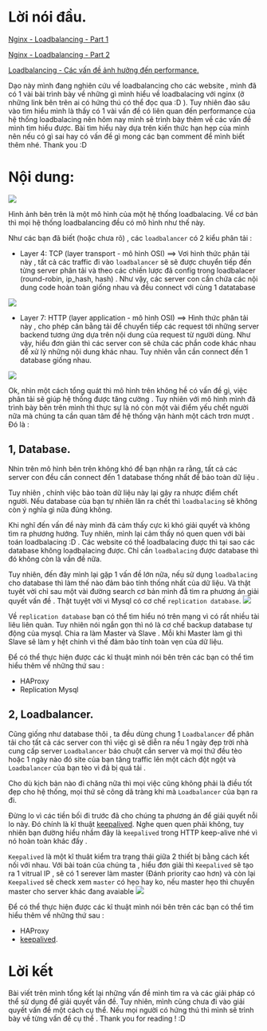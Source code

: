 # Lời nói đầu.
[Nginx - Loadbalancing  - Part 1](https://viblo.asia/p/nginx-loadbalancing-part-1-yMnKMmLmK7P)

[Nginx - Loadbalancing  - Part 2](https://viblo.asia/p/nginx-loadbalancing-part-2-07LKXm1JZV4)

[Loadbalancing - Các vấn đề ảnh hưởng đến performance.](#)

Dạo này mình đang nghiên cứu về loadbalancing cho các website , mình đã có 1 vài bài trình bày về những gì mình hiểu về loadbalacing với nginx (ở những link bên trên ai có hứng thú có thể đọc qua :D ). Tuy nhiên đào sâu vào tìm hiểu mình là thấy có 1 vài vấn đề có liên quan đến performance của hệ thống loadbalacing nên hôm nay mình sẽ trình bày thêm về các vấn đề mình tìm hiểu được. Bài tìm hiểu này dựa trên kiến thức hạn hẹp của mình nên nếu có gì sai hay có vấn đề gì mong các bạn comment để mình biết thêm nhé. Thank you :D

# Nội dung:
![](https://images.viblo.asia/1a9fa9e1-091a-454a-9fb8-febad6b16622.png)

Hình ảnh bên trên là một mô hình của một hệ thống loadbalacing. Về cơ bản thì mọi hệ thống loadbalancing đều có mô hình như thế này.

Như các bạn đã biết (hoặc chưa rõ) , các `loadbalancer` có 2 kiểu phân tải :

- Layer 4: TCP (layer transport - mô hình OSI) ==> Vơi hình thức phân tải này , tất cả các traffic đi vào `loadbalancer` sẽ sẽ được chuyển tiếp đến từng server phân tải và theo các chiến lược đã config trong loadbalacer (round-robin, ip_hash, hash) . Như vậy, các server con cần chứa các nội dung code hoàn toàn giống nhau và đều connect với cùng 1 datatabase

![](https://images.viblo.asia/19bbf5a5-7803-45e4-bf5a-9f5c4693a4c2.png)

- Layer 7: HTTP (layer application - mô hình OSI) ==> Hình thức phân tải này , cho phép cân bằng tải để chuyển tiếp các request tới những server backend tương ứng dựa trên nội dung của request từ người dùng. Như vậy, hiểu đơn giản thì các server con sẽ chứa các phần code khác nhau để xử lý những nội dung khác nhau. Tuy nhiên vẫn cần connect đến 1 database giống nhau.

![](https://images.viblo.asia/ae23d712-a2c5-4138-8da6-9b468aeb85eb.png)

Ok, nhìn một cách tổng quát thì mô hình trên không hề có vấn đề gì, việc phân tải sẽ giúp hệ thống được tăng cường . Tuy nhiên với mô hình mình đã trình bày bên trên mình thì thực sự là nó còn một vài điểm yếu chết người nữa mà chúng ta cần quan tâm để hệ thống vận hành một cách trơn mượt . Đó là : 

## 1, Database.

Nhìn trên mô hình bên trên không khó để bạn nhận ra rằng, tất cả các server con đều cần connect đến 1 database thống nhất để bảo toàn dữ liệu . 

Tuy nhiên , chính việc bảo toàn dữ liệu này lại gây ra nhược điểm chết người. Nếu database của bạn tự nhiên lăn ra chết thì `loadbalacing` sẽ không còn ý nghĩa gì nữa đúng không. 

Khi nghĩ đến vấn đề này mình đã cảm thấy cực kì khó giải quyết và không tìm ra phương hướng. Tuy nhiên, mình lại cảm thấy nó quen quen với bài toán loadbalacing :D . Các website có thể loadbalacing được thì tại sao các database không loadbalacing được. Chỉ cần `loadbalacing` được database thì đó không còn là vấn đề nữa.

Tuy nhiên, đến đây mình lại gặp 1 vấn đề lớn nữa, nếu sử dụng `loadbalacing` cho database thì làm thế nào đảm bảo tính thống nhất của dữ liệu. Và thật tuyêt vời chỉ sau một vài đường search cơ bản mình đẫ tìm ra phương án giải quyết vấn đề . Thật tuyệt vời vì Mysql có cơ chế `replication database`.
![](https://images.viblo.asia/83f3b5b2-1a7e-420d-b915-1c0470646c9c.png)

Về `replication database` bạn có thể tìm hiểu nó trên mạng vì có rất nhiều tài liêu liên quàn. Tuy nhiên nói ngắn gọn thì nó là cơ chế backup database tự động của mysql. Chia ra làm Master và Slave . Mỗi khi Master làm gì thì Slave sẽ làm y hệt chinh vì thế đảm bảo tính toàn vẹn của dữ liệu.

Để có thể thực hiện được các kĩ thuật mình nói bên trên các bạn có thể tìm hiểu thêm về những thứ sau :
- HAProxy
- Replication Mysql 

## 2, Loadbalancer.

Cũng giống như database thôi ,  ta đều dùng chung 1  `Loadbalancer` để phân tải cho tất cả các server con thì việc gì sẽ diễn ra nếu 1 ngày đẹp trời nhà cung cấp server  `Loadbalancer` báo chuột cắn server và mọi thứ đều tèo hoặc 1 ngày nào đó site của bạn tăng traffic lên một cách đột ngột và `Loadbalancer` của bạn tèo vì đã bị quá tải .

Cho dù kịch bản nào đi chăng nữa thì mọi việc cũng không phải là điều tốt đẹp cho hệ thống, mọi thứ sẽ công dã tràng khi mà `Loadbalancer` của bạn ra đi.

Đừng lo vì các tiền bối đi trước đã cho chúng ta phương án để giải quyết nỗi lo này.  Đó chính là kĩ thuật [keepalived](https://www.keepalived.org/). Nghe quen quen phải không, tuy nhiên bạn đường hiểu nhầm đây là `keepalived` trong HTTP keep-alive nhé vì nó hoàn toàn khác đấy .

`Keepalived` là một kĩ thuât kiểm tra trạng thái giữa 2 thiết bị bằng cách kết nối với nhau. Với bài toán của chúng ta , hiểu đơn giải thì `Keepalived` sẽ tạo ra 1 vitrual IP , sẽ có 1 serever làm master (Đánh priority cao hơn) và còn lại `Keepalived` sẽ check xem `master` có hẹo hay ko, nếu master hẹo thì chuyển master cho server khác đang avaiable 
![](https://images.viblo.asia/8007e956-9254-4ddf-a1fe-91fbf97e9d1e.png)


Để có thể thực hiện được các kĩ thuật mình nói bên trên các bạn có thể tìm hiểu thêm về những thứ sau :
- HAProxy
- [keepalived](https://www.keepalived.org/).

# Lời kết
Bài viết trên mình tổng kết lại những vấn đề mình tìm ra và các giải pháp có thể sử dụng để giải quyết vấn đề. Tuy nhiên, mình cũng chưa đi vào giải quyết vấn đề một cách cụ thể. Nếu mọi người có hứng thú thì mình sẽ trình bày về từng vấn đề cụ thể . Thank you for reading ! :D